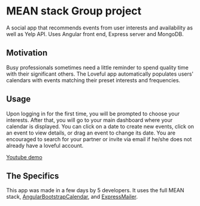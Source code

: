 MEAN stack Group project
=====================================

A social app that recommends events from user interests and availability as well as Yelp API. Uses Angular front end, Express server and MongoDB. 

Motivation
----------

Busy professionals sometimes need a little reminder to spend quality time with their significant others. The Loveful app automatically populates users' calendars with events matching their preset interests and frequencies.



Usage
-----

Upon logging in for the first time, you will be prompted to choose your interests. After that, you will go to your main dashboard where your calendar is displayed. You can click on a date to create new events, click on an event to view details, or drag an event to change its date. You are encouraged to search for your partner or invite via email if he/she does not already have a loveful account.

[Youtube demo]()



The Specifics
------------- 

This app was made in a few days by 5 developers. It uses the full MEAN stack, [AngularBootstrapCalendar](https://github.com/mattlewis92/angular-bootstrap-calendar), and [ExpressMailer](https://www.npmjs.com/package/express-mailer).
